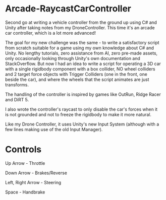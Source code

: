 # Arcade-RaycastCarController
Second go at writing a vehicle controller from the ground up using C# and Unity after taking notes from my DroneController. This time it's an arcade car controller, which is a lot more advanced!

The goal for my new challenge was the same - to write a satisfactory script from scratch suitable for a game using my own knowledge about C# and Unity. No lengthy tutorials, zero assistance from AI, zero pre-made assets, only occasionally looking through Unity's own documentation and StackOverflow. But now I had an idea to write a script for operating a 3D car with a single rigidbody component with a box collider, NO wheel colliders and 2 target force objects with Trigger Colliders (one in the front, one beside the car), and where the wheels that the script animates are just transforms.

The handling of the controller is inspired by games like OutRun, Ridge Racer and DiRT 5. 

I also wrote the controller's raycast to only disable the car's forces when it is not grounded and not to freeze the rigidbody to make it more natural.

Like my Drone Controller, it uses Unity's new Input System (although with a few lines making use of the old Input Manager).

# Controls

Up Arrow - Throttle

Down Arrow - Brakes/Reverse

Left, Right Arrow - Steering

Space - Handbrake
